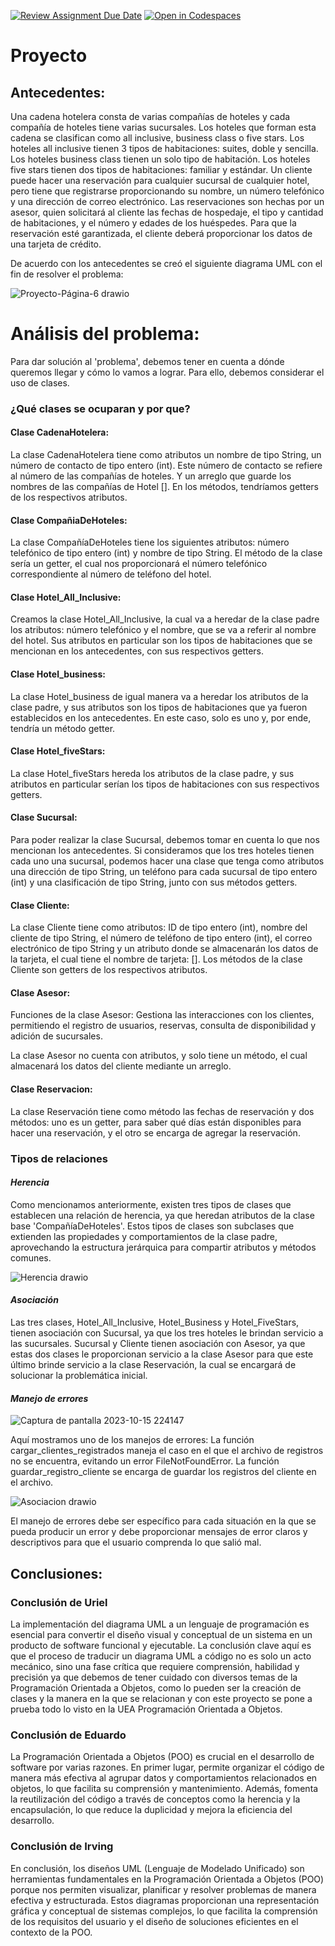 [![Review Assignment Due Date](https://classroom.github.com/assets/deadline-readme-button-24ddc0f5d75046c5622901739e7c5dd533143b0c8e959d652212380cedb1ea36.svg)](https://classroom.github.com/a/XixB-tii)
[![Open in Codespaces](https://classroom.github.com/assets/launch-codespace-7f7980b617ed060a017424585567c406b6ee15c891e84e1186181d67ecf80aa0.svg)](https://classroom.github.com/open-in-codespaces?assignment_repo_id=12372569)
# Proyecto
## Antecedentes:

Una cadena hotelera consta de varias compañías de hoteles y cada compañía de hoteles tiene varias sucursales. Los hoteles que forman esta cadena se clasifican como all inclusive, business class o five stars. Los hoteles all inclusive tienen 3 tipos de habitaciones: suites, doble y sencilla. Los hoteles business class tienen un solo tipo de habitación. Los hoteles five stars tienen dos tipos de habitaciones: familiar y estándar.
Un cliente puede hacer una reservación para cualquier sucursal de cualquier hotel, pero tiene que registrarse proporcionando su nombre, un número telefónico y una dirección de correo electrónico.
Las reservaciones son hechas por un asesor, quien solicitará al cliente las fechas de hospedaje, el tipo y cantidad de habitaciones, y el número y edades de los huéspedes. Para que la reservación esté garantizada, el cliente deberá proporcionar los datos de una tarjeta de crédito.


De acuerdo con los antecedentes se creó el siguiente diagrama UML con el fin de resolver el  problema:


![Proyecto-Página-6 drawio](https://github.com/AGN-Teaching/proyecto-equipo-7/assets/125332082/388e777b-fc0c-4373-a374-01fe73292bd8)



# Análisis del problema:
Para dar solución al 'problema', debemos tener en cuenta a dónde queremos llegar y cómo lo vamos a lograr. Para ello, debemos considerar el uso de clases.


### ¿Qué clases se ocuparan y por que?


#### Clase CadenaHotelera:

La clase CadenaHotelera tiene como atributos un nombre de tipo String, un número de contacto de tipo entero (int). Este número de contacto se refiere al número de las compañías de hoteles. Y un arreglo que guarde los nombres de las compañías de Hotel []. En los métodos, tendríamos getters de los respectivos atributos.


#### Clase CompañiaDeHoteles:


La clase CompañíaDeHoteles tiene los siguientes atributos: número telefónico de tipo entero (int) y nombre de tipo String. El método de la clase sería un getter, el cual nos proporcionará el número telefónico correspondiente al número de teléfono del hotel.


#### Clase Hotel_All_Inclusive:


Creamos la clase Hotel_All_Inclusive, la cual va a heredar de la clase padre los atributos: número telefónico y el nombre, que se va a referir al nombre del hotel. Sus atributos en particular son los tipos de habitaciones que se mencionan en los antecedentes, con sus respectivos getters.


#### Clase Hotel_business:


La clase Hotel_business de igual manera va a heredar los atributos de la clase padre, y sus atributos son los tipos de habitaciones que ya fueron establecidos en los antecedentes. En este caso, solo es uno y, por ende, tendría un método getter.


#### Clase Hotel_fiveStars:


La clase Hotel_fiveStars hereda los atributos de la clase padre, y sus atributos en particular serían los tipos de habitaciones con sus respectivos getters.



#### Clase Sucursal:

Para poder realizar la clase Sucursal, debemos tomar en cuenta lo que nos mencionan los antecedentes. Si consideramos que los tres hoteles tienen cada uno una sucursal, podemos hacer una clase que tenga como atributos una dirección de tipo String, un teléfono para cada sucursal de tipo entero (int) y una clasificación de tipo String, junto con sus métodos getters.


#### Clase Cliente:

La clase Cliente tiene como atributos: ID de tipo entero (int), nombre del cliente de tipo String, el número de teléfono de tipo entero (int), el correo electrónico de tipo String y un atributo donde se almacenarán los datos de la tarjeta, el cual tiene el nombre de tarjeta: []. Los métodos de la clase Cliente son getters de los respectivos atributos.


#### Clase Asesor:


Funciones de la clase Asesor: Gestiona las interacciones con los clientes, permitiendo el registro de usuarios, reservas, consulta de disponibilidad y adición de sucursales.

La clase Asesor no cuenta con atributos, y solo tiene un método, el cual almacenará los datos del cliente mediante un arreglo.


#### Clase Reservacion:


La clase Reservación tiene como método las fechas de reservación y dos métodos: uno es un getter, para saber qué días están disponibles para hacer una reservación, y el otro se encarga de agregar la reservación.


### Tipos de relaciones

#### *Herencia*


Como mencionamos anteriormente, existen tres tipos de clases que establecen una relación de herencia, ya que heredan atributos de la clase base 'CompañíaDeHoteles'. Estos tipos de clases son subclases que extienden las propiedades y comportamientos de la clase padre, aprovechando la estructura jerárquica para compartir atributos y métodos comunes.


![Herencia drawio](https://github.com/AGN-Teaching/proyecto-equipo-7/assets/125332082/4ef5ba62-2cf8-47be-8971-39800f5ab8e0)

#### *Asociación*


Las tres clases, Hotel_All_Inclusive, Hotel_Business y Hotel_FiveStars, tienen asociación con Sucursal, ya que los tres hoteles le brindan servicio a las sucursales. Sucursal y Cliente tienen asociación con Asesor, ya que estas dos clases le proporcionan servicio a la clase Asesor para que este último brinde servicio a la clase Reservación, la cual se encargará de solucionar la problemática inicial.


#### *Manejo de errores*


![Captura de pantalla 2023-10-15 224147](https://github.com/AGN-Teaching/proyecto-equipo-7/assets/125332082/34575157-f2ce-4846-9f28-62cc4b214f79)


Aquí mostramos uno de los manejos de errores:
La función cargar_clientes_registrados maneja el caso en el que el archivo de registros no se encuentra, evitando un error FileNotFoundError. La función guardar_registro_cliente se encarga de guardar los registros del cliente en el archivo.


![Asociacion drawio](https://github.com/AGN-Teaching/proyecto-equipo-7/assets/125332082/364f1def-43f9-46dc-a97f-338284de18a8)


El manejo de errores debe ser específico para cada situación en la que se pueda producir un error y debe proporcionar mensajes de error claros y descriptivos para que el usuario comprenda lo que salió mal.
## Conclusiones:


### Conclusión de Uriel

La implementación del diagrama UML a un lenguaje de programación es esencial para convertir el diseño visual y conceptual de un sistema en un producto de software funcional y ejecutable. La conclusión clave aquí es que el proceso de traducir un diagrama UML a código no es solo un acto mecánico, sino una fase crítica que requiere comprensión, habilidad y precisión ya que debemos de tener cuidado con diversos temas de la Programación Orientada a Objetos, como lo pueden ser la creación de clases y la manera en la que se relacionan y con este proyecto se pone a prueba todo lo visto en la UEA Programación Orientada a Objetos.


### Conclusión de Eduardo

La Programación Orientada a Objetos (POO) es crucial en el desarrollo de software por varias razones. En primer lugar, permite organizar el código de manera más efectiva al agrupar datos y comportamientos relacionados en objetos, lo que facilita su comprensión y mantenimiento. Además, fomenta la reutilización del código a través de conceptos como la herencia y la encapsulación, lo que reduce la duplicidad y mejora la eficiencia del desarrollo.


### Conclusión de Irving

En conclusión, los diseños UML (Lenguaje de Modelado Unificado) son herramientas fundamentales en la Programación Orientada a Objetos (POO) porque nos permiten visualizar, planificar y resolver problemas de manera efectiva y estructurada. Estos diagramas proporcionan una representación gráfica y conceptual de sistemas complejos, lo que facilita la comprensión de los requisitos del usuario y el diseño de soluciones eficientes en el contexto de la POO.
